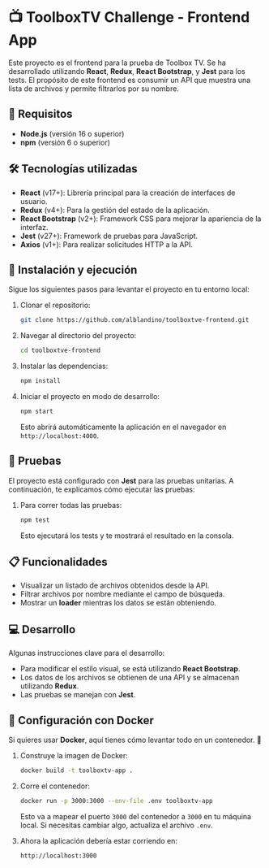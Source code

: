# 📺 ToolboxTV Challenge - Frontend App

Este proyecto es el frontend para la prueba de Toolbox TV. Se ha desarrollado utilizando **React**, **Redux**, **React Bootstrap**, y **Jest** para los tests. El propósito de este frontend es consumir un API que muestra una lista de archivos y permite filtrarlos por su nombre.

## 🚀 Requisitos

- **Node.js** (versión 16 o superior)
- **npm** (versión 6 o superior)

## 🛠️ Tecnologías utilizadas

- **React** (v17+): Librería principal para la creación de interfaces de usuario.
- **Redux** (v4+): Para la gestión del estado de la aplicación.
- **React Bootstrap** (v2+): Framework CSS para mejorar la apariencia de la interfaz.
- **Jest** (v27+): Framework de pruebas para JavaScript.
- **Axios** (v1+): Para realizar solicitudes HTTP a la API.

## 🚀 Instalación y ejecución

Sigue los siguientes pasos para levantar el proyecto en tu entorno local:

1. Clonar el repositorio:
   ```bash
   git clone https://github.com/alblandino/toolboxtve-frontend.git
   ```

2. Navegar al directorio del proyecto:
   ```bash
   cd toolboxtve-frontend
   ```

3. Instalar las dependencias:
   ```bash
   npm install
   ```

4. Iniciar el proyecto en modo de desarrollo:
   ```bash
   npm start
   ```

   Esto abrirá automáticamente la aplicación en el navegador en `http://localhost:4000`.

## 🧪 Pruebas

El proyecto está configurado con **Jest** para las pruebas unitarias. A continuación, te explicamos cómo ejecutar las pruebas:

1. Para correr todas las pruebas:
   ```bash
   npm test
   ```

   Esto ejecutará los tests y te mostrará el resultado en la consola.

## 📋 Funcionalidades

- Visualizar un listado de archivos obtenidos desde la API.
- Filtrar archivos por nombre mediante el campo de búsqueda.
- Mostrar un **loader** mientras los datos se están obteniendo.

## 💻 Desarrollo

Algunas instrucciones clave para el desarrollo:

- Para modificar el estilo visual, se está utilizando **React Bootstrap**.
- Los datos de los archivos se obtienen de una API y se almacenan utilizando **Redux**.
- Las pruebas se manejan con **Jest**.

## 🐳 Configuración con Docker

Si quieres usar **Docker**, aquí tienes cómo levantar todo en un contenedor. 🎉

1. Construye la imagen de Docker:

   ```bash
   docker build -t toolboxtv-app .
   ```

2. Corre el contenedor:

   ```bash
   docker run -p 3000:3000 --env-file .env toolboxtv-app
   ```

   Esto va a mapear el puerto `3000` del contenedor a `3000` en tu máquina local. Si necesitas cambiar algo, actualiza el archivo `.env`.

3. Ahora la aplicación debería estar corriendo en:

   ```bash
   http://localhost:3000
   ```